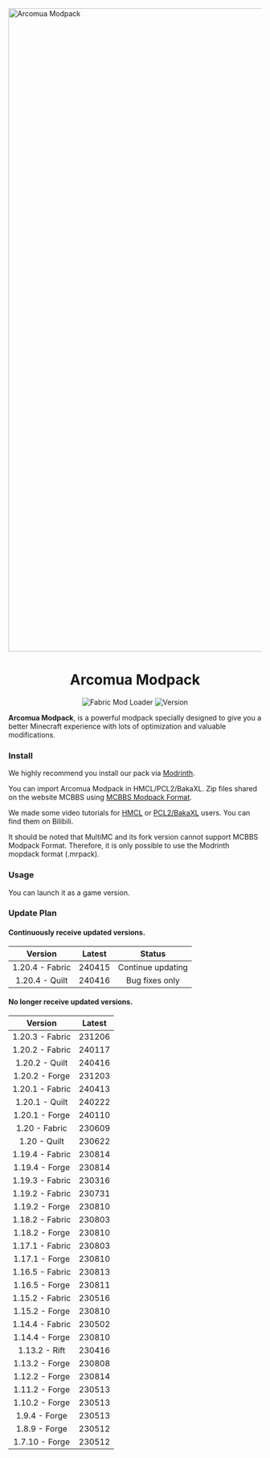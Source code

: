 <img width="1280" alt="Arcomua Modpack" src="https://github.com/Arcomua-Modpack/Arcomua-Modpack/assets/88249678/40c8c43a-3229-48f7-8dfd-099c5cfaff7e">

<div align="center">
    <h1>Arcomua Modpack</h1>
    <p>
        <img src="https://img.shields.io/badge/Mod%20Loader-Fabric-dbd0b4?style=flat" alt="Fabric Mod Loader" />
        <img src="https://img.shields.io/badge/Version-230922-blue?style=flat" alt="Version" />
    </p>
</div>

**Arcomua Modpack**, is a powerful modpack specially designed to give you a better Minecraft experience with lots of optimization and valuable modifications.

### Install

We highly recommend you install our pack via [Modrinth](https://modrinth.com/modpack/arcomua).

You can import Arcomua Modpack in HMCL/PCL2/BakaXL. Zip files shared on the website MCBBS using [MCBBS Modpack Format](https://www.mcbbs.net/thread-1247765-1-1.html). 

We made some video tutorials for [HMCL](https://www.bilibili.com/video/av438701520) or [PCL2/BakaXL](https://www.bilibili.com/video/av908952920) users. You can find them on Bilibili.

It should be noted that MultiMC and its fork version cannot support MCBBS Modpack Format. Therefore, it is only possible to use the Modrinth mopdack format (.mrpack).

### Usage

You can launch it as a game version.

### Update Plan

#### Continuously receive updated versions.
Version|Latest|Status
:---:|:---:|:---:
1.20.4 - Fabric|240415|Continue updating
1.20.4 - Quilt|240416|Bug fixes only

#### No longer receive updated versions.
Version|Latest
:---:|:---:
1.20.3 - Fabric|231206
1.20.2 - Fabric|240117
1.20.2 - Quilt|240416
1.20.2 - Forge|231203
1.20.1 - Fabric|240413
1.20.1 - Quilt|240222
1.20.1 - Forge|240110
1.20 - Fabric|230609
1.20 - Quilt|230622
1.19.4 - Fabric|230814
1.19.4 - Forge|230814
1.19.3 - Fabric|230316
1.19.2 - Fabric|230731
1.19.2 - Forge|230810
1.18.2 - Fabric|230803
1.18.2 - Forge|230810
1.17.1 - Fabric|230803
1.17.1 - Forge|230810
1.16.5 - Fabric|230813
1.16.5 - Forge|230811
1.15.2 - Fabric|230516
1.15.2 - Forge|230810
1.14.4 - Fabric|230502
1.14.4 - Forge|230810
1.13.2 - Rift|230416
1.13.2 - Forge|230808
1.12.2 - Forge|230814
1.11.2 - Forge|230513
1.10.2 - Forge|230513
1.9.4 - Forge|230513
1.8.9 - Forge|230512
1.7.10 - Forge|230512
